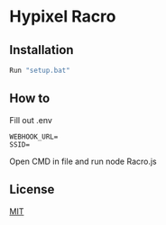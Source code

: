 # Hypixel Racro

## Installation

```bash
Run "setup.bat"
```

## How to

Fill out .env
```
WEBHOOK_URL=
SSID=
```
Open CMD in file and run node Racro.js

## License

[MIT](https://choosealicense.com/licenses/mit/)
